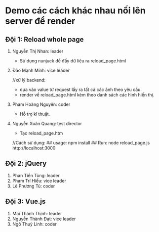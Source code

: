 # Demo các cách khác nhau nối lên server để render

## Đội 1: Reload whole page
1. Nguyễn Thị Nhan: leader
    - Sử dụng nunjuck để đẩy dữ liệu ra reload_page.html
2. Đào Mạnh Minh: vice leader

    //xử lý backend:
      - dựa vào value từ request lấy ra tất cả các ảnh theo yêu cầu.
      - render về reload_page.html kèm theo danh sách các hình hiển thị.
3. Phạm Hoàng Nguyên: coder
    - Hỗ trợ kĩ thuật.
4. Nguyễn Xuân Quang: test director
    -  Tạo reload_page.htm
    
    //Cách sử dụng:
         ## usage:
           npm install
         ## Run:
           node reload_page.js
           http://localhost:3000

## Đội 2: jQuery
1. Phan Tiến Tùng: leader
2. Phạm Trí Hiếu: vice leader
3. Lê Phương Tú: coder

## Đội 3: Vue.js
1. Mai Thành Thịnh: leader
2. Nguyễn Thành Đạt: vice leader
3. Ngô Thuỳ Linh: coder
